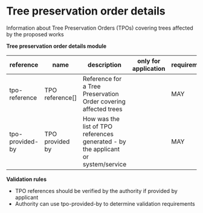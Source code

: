 # Tree preservation order details

Information about Tree Preservation Orders (TPOs) covering trees affected by the proposed works


**Tree preservation order details module**

| reference | name | description | only for application | requirement | notes |
| --- | --- | --- | --- | --- | --- |
| tpo-reference | TPO reference[] | Reference for a Tree Preservation Order covering affected trees |  | MAY |  |
| tpo-provided-by | TPO provided by | How was the list of TPO references generated - by the applicant or system/service |  | MAY | Select from the **provided-by** enum |

**Validation rules**

- TPO references should be verified by the authority if provided by applicant
- Authority can use tpo-provided-by to determine validation requirements